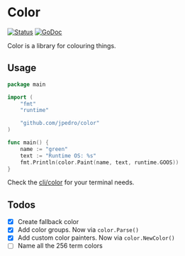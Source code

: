 # Color

<!--
[![Travis Status](https://travis-ci.org/jpedro/color.svg?branch=master)](https://travis-ci.org/jpedro/color)
-->
[![Status](https://github.com/jpedro/color/workflows/test.yaml/badge.svg)](https://github.com/jpedro/color/actions)
[![GoDoc](https://godoc.org/github.com/jpedro/color?status.svg)](https://godoc.org/github.com/jpedro/color)

Color is a library for colouring things.


## Usage

```go
package main

import (
    "fmt"
    "runtime"

    "github.com/jpedro/color"
)

func main() {
    name := "green"
    text := "Runtime OS: %s"
    fmt.Println(color.Paint(name, text, runtime.GOOS))
}
```

Check the [cli/color](cli/color) for your terminal needs.


## Todos

- [x] Create fallback color
- [x] Add color groups. Now via `color.Parse()`
- [x] Add custom color painters. Now via `color.NewColor()`
- [ ] Name all the 256 term colors

